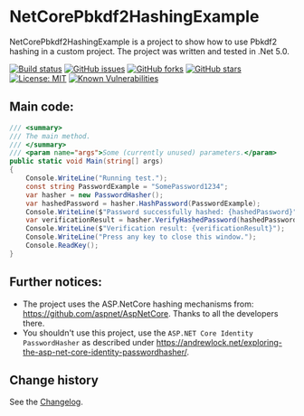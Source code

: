 NetCorePbkdf2HashingExample
====================================

NetCorePbkdf2HashingExample is a project to show how to use Pbkdf2 hashing in a custom project. The project was written and tested in .Net 5.0.

[![Build status](https://ci.appveyor.com/api/projects/status/1lq5x72xcveithei?svg=true)](https://ci.appveyor.com/project/SeppPenner/netcorepbkdf2hashingexample)
[![GitHub issues](https://img.shields.io/github/issues/SeppPenner/NetCorePbkdf2HashingExample.svg)](https://github.com/SeppPenner/NetCorePbkdf2HashingExample/issues)
[![GitHub forks](https://img.shields.io/github/forks/SeppPenner/NetCorePbkdf2HashingExample.svg)](https://github.com/SeppPenner/NetCorePbkdf2HashingExample/network)
[![GitHub stars](https://img.shields.io/github/stars/SeppPenner/NetCorePbkdf2HashingExample.svg)](https://github.com/SeppPenner/NetCorePbkdf2HashingExample/stargazers)
[![License: MIT](https://img.shields.io/badge/License-MIT-blue.svg)](https://raw.githubusercontent.com/SeppPenner/NetCorePbkdf2HashingExample/master/License.txt)
[![Known Vulnerabilities](https://snyk.io/test/github/SeppPenner/NetCorePbkdf2HashingExample/badge.svg)](https://snyk.io/test/github/SeppPenner/NetCorePbkdf2HashingExample)

## Main code:
```csharp
/// <summary>
/// The main method.
/// </summary>
/// <param name="args">Some (currently unused) parameters.</param>
public static void Main(string[] args)
{
	Console.WriteLine("Running test.");
	const string PasswordExample = "SomePassword1234";
	var hasher = new PasswordHasher();
	var hashedPassword = hasher.HashPassword(PasswordExample);
	Console.WriteLine($"Password successfully hashed: {hashedPassword}");
	var verificationResult = hasher.VerifyHashedPassword(hashedPassword, PasswordExample);
	Console.WriteLine($"Verification result: {verificationResult}");
	Console.WriteLine("Press any key to close this window.");
	Console.ReadKey();
}
```

## Further notices:
* The project uses the ASP.NetCore hashing mechanisms from: https://github.com/aspnet/AspNetCore. Thanks to all the developers there.
* You shouldn't use this project, use the `ASP.NET Core Identity PasswordHasher` as described under https://andrewlock.net/exploring-the-asp-net-core-identity-passwordhasher/.

Change history
--------------

See the [Changelog](https://github.com/SeppPenner/NetCorePbkdf2HashingExample/blob/master/Changelog.md).